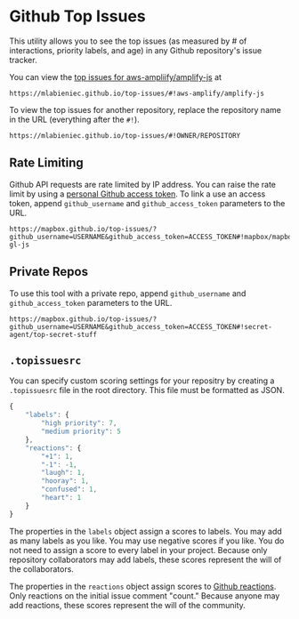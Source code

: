 # Github Top Issues

This utility allows you to see the top issues (as measured by # of interactions, priority labels, and age) in any Github repository's issue tracker.

You can view the [top issues for aws-ampliify/amplify-js](https://mlabieniec.github.io/top-issues/#!aws-amplify/amplify-js) at

```
https://mlabieniec.github.io/top-issues/#!aws-amplify/amplify-js
```

To view the top issues for another repository, replace the repository name in the URL (everything after the `#!`).
```
https://mlabieniec.github.io/top-issues/#!OWNER/REPOSITORY
```
## Rate Limiting

Github API requests are rate limited by IP address. You can raise the rate limit by using a [personal Github access token](https://help.github.com/articles/creating-an-access-token-for-command-line-use/). To link a use an access token, append `github_username` and `github_access_token` parameters to the URL.
```
https://mapbox.github.io/top-issues/?github_username=USERNAME&github_access_token=ACCESS_TOKEN#!mapbox/mapbox-gl-js
```

## Private Repos

To use this tool with a private repo, append `github_username` and `github_access_token` parameters to the URL.
```
https://mapbox.github.io/top-issues/?github_username=USERNAME&github_access_token=ACCESS_TOKEN#!secret-agent/top-secret-stuff
```

## `.topissuesrc`

You can specify custom scoring settings for your repositry by creating a `.topissuesrc` file in the root directory. This file must be formatted as JSON.

```js
{
    "labels": {
        "high priority": 7,
        "medium priority": 5
    },
    "reactions": {
        "+1": 1,
        "-1": -1,
        "laugh": 1,
        "hooray": 1,
        "confused": 1,
        "heart": 1
    }
}
```

The properties in the `labels` object assign a scores to labels. You may add as many labels as you like. You may use negative scores if you like. You do not need to assign a score to every label in your project. Because only repository collaborators may add labels, these scores represent the will of the collaborators. 

The properties in the `reactions` object assign scores to [Github reactions](https://github.com/blog/2119-add-reactions-to-pull-requests-issues-and-comments). Only reactions on the initial issue comment "count." Because anyone may add reactions, these scores represent the will of the community.
